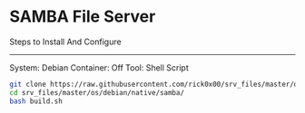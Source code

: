 # SAMBA File Server

Steps to Install And Configure

---
System: Debian
Container: Off
Tool: Shell Script

```bash
git clone https://raw.githubusercontent.com/rick0x00/srv_files/master/os/debian/native/samba/build.sh
cd srv_files/master/os/debian/native/samba/
bash build.sh
```
